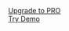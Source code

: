 <!-- _navbar.md -->
<div class="navbar">
  <div>
    <a href="https://www.creative-tim.com/product/argon-pro-react-native" class="upgrade-to-pro button" target="_blank">Upgrade to PRO</a>
  </div>
  <div>
    <a href="https://www.creative-tim.com/product/argon-react-native" class="try-demo button" target="_blank">Try Demo</a>
  </div>
</div>
